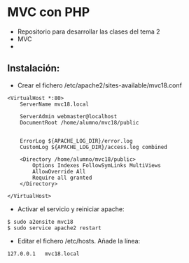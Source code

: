 # MVC con PHP

- Repositorio para desarrollar las clases del tema 2
- MVC
-

##  Instalación:

- Crear el fichero /etc/apache2/sites-available/mvc18.conf

```
<VirtualHost *:80>
    ServerName mvc18.local

    ServerAdmin webmaster@localhost
    DocumentRoot /home/alumno/mvc18/public


    ErrorLog ${APACHE_LOG_DIR}/error.log
    CustomLog ${APACHE_LOG_DIR}/access.log combined

    <Directory /home/alumno/mvc18/public>
        Options Indexes FollowSymLinks MultiViews
        AllowOverride All
        Require all granted
    </Directory>

</VirtualHost>

```

- Activar el servicio y reiniciar apache:

```
$ sudo a2ensite mvc18
$ sudo service apache2 restart
```

- Editar el fichero /etc/hosts. Añade la línea:

```
127.0.0.1   mvc18.local
```
